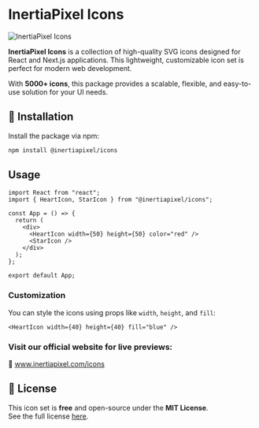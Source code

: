 # InertiaPixel Icons

![InertiaPixel Icons](https://www.inertiapixel.com/images/logo-min.svg)


**InertiaPixel Icons** is a collection of high-quality SVG icons designed for React and Next.js applications. This lightweight, customizable icon set is perfect for modern web development.

With **5000+ icons**, this package provides a scalable, flexible, and easy-to-use solution for your UI needs.


## 🚀 Installation

Install the package via npm:

```sh
npm install @inertiapixel/icons
```

## Usage

```tsx
import React from "react";
import { HeartIcon, StarIcon } from "@inertiapixel/icons";

const App = () => {
  return (
    <div>
      <HeartIcon width={50} height={50} color="red" />
      <StarIcon />
    </div>
  );
};

export default App;
```

### Customization

You can style the icons using props like `width`, `height`, and `fill`:

```tsx
<HeartIcon width={40} height={40} fill="blue" />
```

### Visit our official website for live previews:
🔗 www.inertiapixel.com/icons

## 📄 License

This icon set is **free** and open-source under the **MIT License**.  
See the full license [here](https://github.com/inertiapixel/icons/blob/master/LICENSE).